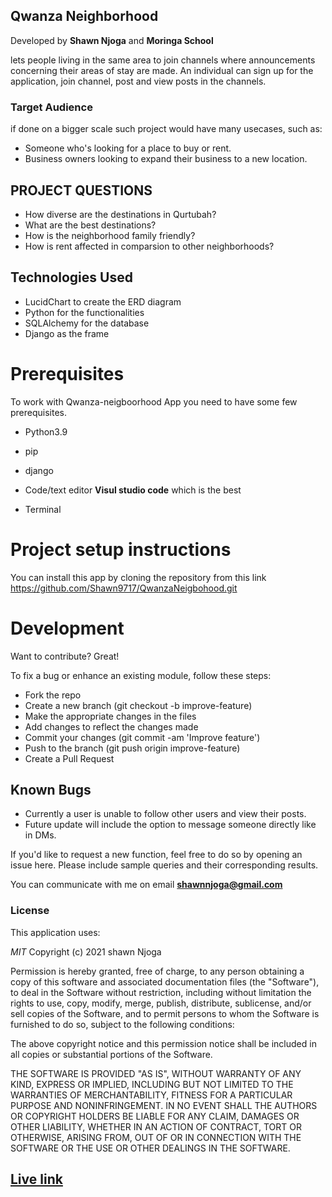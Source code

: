 ## Qwanza Neighborhood
Developed by **Shawn Njoga** and **Moringa School**

lets people living in the same area to join channels where announcements concerning their areas of stay are made. An individual can sign up for the application, join channel, post and view posts in the channels.


### Target Audience
if done on a bigger scale such project would have many usecases, such as:
- Someone who's looking for a place to buy or rent.
- Business owners looking to expand their business to a new location.

## PROJECT QUESTIONS  
- How diverse are the destinations in Qurtubah?
- What are the best destinations?
- How is the neighborhood family friendly?
- How is rent affected in comparsion to other neighborhoods?


## Technologies Used

- LucidChart to create the ERD diagram
- Python for the functionalities
- SQLAlchemy for the database
- Django as the frame

# Prerequisites

To work with Qwanza-neigboorhood App you need to have some few prerequisites.

- Python3.9

- pip

- django 

- Code/text editor **Visul studio code** which is the best

- Terminal

# Project setup instructions
You can install this app by cloning the repository from this link https://github.com/Shawn9717/QwanzaNeigbohood.git

# Development

Want to contribute? Great!

To fix a bug or enhance an existing module, follow these steps:
- Fork the repo
- Create a new branch (git checkout -b improve-feature)
- Make the appropriate changes in the files 
- Add changes to reflect the changes made
- Commit your changes (git commit -am 'Improve feature')
- Push to the branch (git push origin improve-feature)
- Create a Pull Request


## Known Bugs

- Currently a user is unable to follow other users and view their posts.
- Future update will include the option to message someone directly like in DMs.

If you'd like to request a new function, feel free to do so by opening an issue here. Please include sample queries and their corresponding results.

You can communicate with me on email **shawnnjoga@gmail.com**

### License
This application uses:

*MIT*
Copyright (c) 2021 shawn Njoga

Permission is hereby granted, free of charge, to any person obtaining a copy of this software and associated documentation files (the "Software"), to deal in the Software without restriction, including without limitation the rights to use, copy, modify, merge, publish, distribute, sublicense, and/or sell copies of the Software, and to permit persons to whom the Software is furnished to do so, subject to the following conditions:

The above copyright notice and this permission notice shall be included in all copies or substantial portions of the Software.

THE SOFTWARE IS PROVIDED "AS IS", WITHOUT WARRANTY OF ANY KIND, EXPRESS OR IMPLIED, INCLUDING BUT NOT LIMITED TO THE WARRANTIES OF MERCHANTABILITY, FITNESS FOR A PARTICULAR PURPOSE AND NONINFRINGEMENT. IN NO EVENT SHALL THE AUTHORS OR COPYRIGHT HOLDERS BE LIABLE FOR ANY CLAIM, DAMAGES OR OTHER LIABILITY, WHETHER IN AN ACTION OF CONTRACT, TORT OR OTHERWISE, ARISING FROM, OUT OF OR IN CONNECTION WITH THE SOFTWARE OR THE USE OR OTHER DEALINGS IN THE SOFTWARE.
## [Live link](https://qwanzaneigbourhood.herokuapp.com/)
